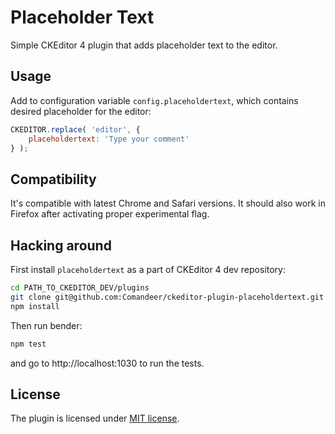 # Placeholder Text

Simple CKEditor 4 plugin that adds placeholder text to the editor.

## Usage

Add to configuration variable `config.placeholdertext`, which contains desired placeholder for the editor:

```javascript
CKEDITOR.replace( 'editor', {
	placeholdertext: 'Type your comment'
} );
```

## Compatibility

It's compatible with latest Chrome and Safari versions. It should also work in Firefox after activating proper experimental flag.

## Hacking around

First install `placeholdertext` as a part of CKEditor 4 dev repository:

```bash
cd PATH_TO_CKEDITOR_DEV/plugins
git clone git@github.com:Comandeer/ckeditor-plugin-placeholdertext.git placeholdertext
npm install
```

Then run bender:

```bash
npm test
```

and go to http://localhost:1030 to run the tests.

## License

The plugin is licensed under [MIT license](https://opensource.org/licenses/MIT).
